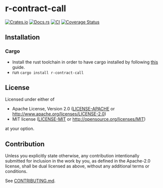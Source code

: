 # r-contract-call

[![Crates.io](https://img.shields.io/crates/v/r-contract-call.svg)](https://crates.io/crates/r-contract-call)
[![Docs.rs](https://docs.rs/r-contract-call/badge.svg)](https://docs.rs/r-contract-call)
[![CI](https://github.com/advock/r-contract-call/workflows/CI/badge.svg)](https://github.com/advock/r-contract-call/actions)
[![Coverage Status](https://coveralls.io/repos/github/advock/r-contract-call/badge.svg?branch=main)](https://coveralls.io/github/advock/r-contract-call?branch=main)

## Installation

### Cargo

* Install the rust toolchain in order to have cargo installed by following
  [this](https://www.rust-lang.org/tools/install) guide.
* run `cargo install r-contract-call`

## License

Licensed under either of

 * Apache License, Version 2.0
   ([LICENSE-APACHE](LICENSE-APACHE) or http://www.apache.org/licenses/LICENSE-2.0)
 * MIT license
   ([LICENSE-MIT](LICENSE-MIT) or http://opensource.org/licenses/MIT)

at your option.

## Contribution

Unless you explicitly state otherwise, any contribution intentionally submitted
for inclusion in the work by you, as defined in the Apache-2.0 license, shall be
dual licensed as above, without any additional terms or conditions.

See [CONTRIBUTING.md](CONTRIBUTING.md).
